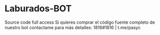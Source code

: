 # Laburados-BOT
Source code full access
Si quieres comprar el código fuente completo de nuestro bot contactame para más detalles: 1816#1816 | t.me/pasyc
